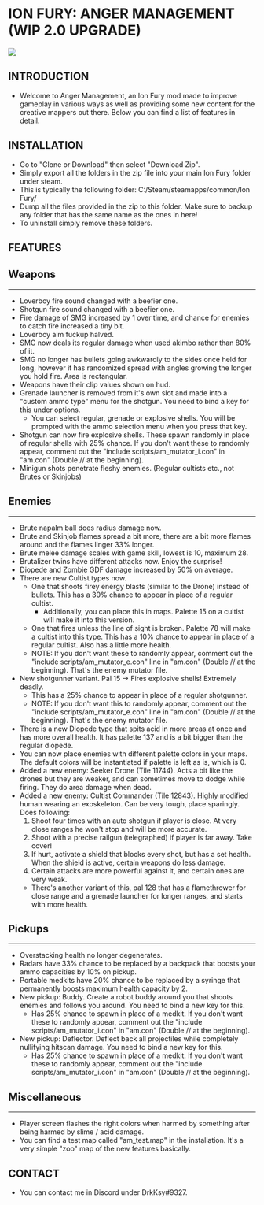 # ION FURY: ANGER MANAGEMENT (WIP 2.0 UPGRADE)

<img src="https://imgur.com/Y2q9K4B.png"/>

## INTRODUCTION
- Welcome to Anger Management, an Ion Fury mod made to improve gameplay in various ways as well as providing some new content for the creative mappers out there. Below you can find a list of features in detail.

## INSTALLATION

- Go to "Clone or Download" then select "Download Zip".
- Simply export all the folders in the zip file into your main Ion Fury folder under steam.
- This is typically the following folder: C:/Steam/steamapps/common/Ion Fury/
- Dump all the files provided in the zip to this folder. Make sure to backup any folder that has the same name as the ones in here!
- To uninstall simply remove these folders.

## FEATURES

## Weapons
----------

* Loverboy fire sound changed with a beefier one.
* Shotgun fire sound changed with a beefier one.
* Fire damage of SMG increased by 1 over time, and chance for enemies to catch fire increased a tiny bit.
* Loverboy aim fuckup halved.
* SMG now deals its regular damage when used akimbo rather than 80% of it.
* SMG no longer has bullets going awkwardly to the sides once held for long, however it has randomized spread with angles growing the longer you hold fire. Area is rectangular.
* Weapons have their clip values shown on hud.
* Grenade launcher is removed from it's own slot and made into a "custom ammo type" menu for the shotgun. You need to bind a key for this under options.
	- You can select regular, grenade or explosive shells. You will be prompted with the ammo selection menu when you press that key.
* Shotgun can now fire explosive shells. These spawn randomly in place of regular shells with 25% chance. If you don't want these to randomly appear, comment out the "include scripts/am_mutator_i.con" in "am.con" (Double // at the beginning).
* Minigun shots penetrate fleshy enemies. (Regular cultists etc., not Brutes or Skinjobs)


## Enemies
----------

* Brute napalm ball does radius damage now.
* Brute and Skinjob flames spread a bit more, there are a bit more flames around and the flames linger 33% longer.
* Brute melee damage scales with game skill, lowest is 10, maximum 28.
* Brutalizer twins have different attacks now. Enjoy the surprise!
* Diopede and Zombie GDF damage increased by 50% on average.
* There are new Cultist types now.
	- One that shoots firey energy blasts (similar to the Drone) instead of bullets. This has a 30% chance to appear in place of a regular cultist.
		+ Additionally, you can place this in maps. Palette 15 on a cultist will make it into this version.
	- One that fires unless the line of sight is broken. Palette 78 will make a cultist into this type. This has a 10% chance to appear in place of a regular cultist. Also has a little more health.
	- NOTE: If you don't want these to randomly appear, comment out the "include scripts/am_mutator_e.con" line in "am.con" (Double // at the beginning). That's the enemy mutator file.
* New shotgunner variant. Pal 15 -> Fires explosive shells! Extremely deadly.
	- This has a 25% chance to appear in place of a regular shotgunner.
	- NOTE: If you don't want this to randomly appear, comment out the "include scripts/am_mutator_e.con" line in "am.con" (Double // at the beginning). That's the enemy mutator file.
* There is a new Diopede type that spits acid in more areas at once and has more overall health. It has palette 137 and is a bit bigger than the regular diopede.
* You can now place enemies with different palette colors in your maps. The default colors will be instantiated if palette is left as is, which is 0.
* Added a new enemy: Seeker Drone (Tile 11744). Acts a bit like the drones but they are weaker, and can sometimes move to dodge while firing. They do area damage when dead.
* Added a new enemy: Cultist Commander (Tile 12843). Highly modified human wearing an exoskeleton. Can be very tough, place sparingly. Does following:
	1. Shoot four times with an auto shotgun if player is close. At very close ranges he won't stop and will be more accurate.
	2. Shoot with a precise railgun (telegraphed) if player is far away. Take cover!
	3. If hurt, activate a shield that blocks every shot, but has a set health. When the shield is active, certain weapons do less damage.
	4. Certain attacks are more powerful against it, and certain ones are very weak.
	- There's another variant of this, pal 128 that has a flamethrower for close range and a grenade launcher for longer ranges, and starts with more health.


## Pickups
----------

* Overstacking health no longer degenerates.
* Radars have 33% chance to be replaced by a backpack that boosts your ammo capacities by 10% on pickup.
* Portable medkits have 20% chance to be replaced by a syringe that permanently boosts maximum health capacity by 2.
* New pickup: Buddy. Create a robot buddy around you that shoots enemies and follows you around. You need to bind a new key for this.
	- Has 25% chance to spawn in place of a medkit. If you don't want these to randomly appear, comment out the "include scripts/am_mutator_i.con" in "am.con" (Double // at the beginning).
* New pickup: Deflector. Deflect back all projectiles while completely nullifying hitscan damage. You need to bind a new key for this.
	- Has 25% chance to spawn in place of a medkit. If you don't want these to randomly appear, comment out the "include scripts/am_mutator_i.con" in "am.con" (Double // at the beginning).
	

## Miscellaneous
----------------

* Player screen flashes the right colors when harmed by something after being harmed by slime / acid damage.
* You can find a test map called "am_test.map" in the installation. It's a very simple "zoo" map of the new features basically.

## CONTACT
- You can contact me in Discord under DrkKsy#9327.
